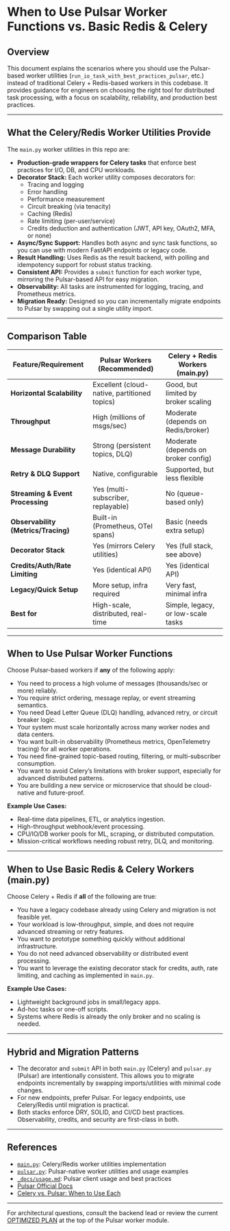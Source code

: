 # When to Use Pulsar Worker Functions vs. Basic Redis & Celery

## Overview

This document explains the scenarios where you should use the Pulsar-based worker utilities (`run_io_task_with_best_practices_pulsar`, etc.) instead of traditional Celery + Redis-based workers in this codebase. It provides guidance for engineers on choosing the right tool for distributed task processing, with a focus on scalability, reliability, and production best practices.

---

## What the Celery/Redis Worker Utilities Provide

The `main.py` worker utilities in this repo are:
- **Production-grade wrappers for Celery tasks** that enforce best practices for I/O, DB, and CPU workloads.
- **Decorator Stack:** Each worker utility composes decorators for:
    - Tracing and logging
    - Error handling
    - Performance measurement
    - Circuit breaking (via tenacity)
    - Caching (Redis)
    - Rate limiting (per-user/service)
    - Credits deduction and authentication (JWT, API key, OAuth2, MFA, or none)
- **Async/Sync Support:** Handles both async and sync task functions, so you can use with modern FastAPI endpoints or legacy code.
- **Result Handling:** Uses Redis as the result backend, with polling and idempotency support for robust status tracking.
- **Consistent API:** Provides a `submit` function for each worker type, mirroring the Pulsar-based API for easy migration.
- **Observability:** All tasks are instrumented for logging, tracing, and Prometheus metrics.
- **Migration Ready:** Designed so you can incrementally migrate endpoints to Pulsar by swapping out a single utility import.

---

## Comparison Table

| Feature/Requirement                  | Pulsar Workers (Recommended)        | Celery + Redis Workers (main.py)    |
|--------------------------------------|-------------------------------------|-------------------------------------|
| **Horizontal Scalability**           | Excellent (cloud-native, partitioned topics) | Good, but limited by broker scaling |
| **Throughput**                       | High (millions of msgs/sec)         | Moderate (depends on Redis/broker)  |
| **Message Durability**               | Strong (persistent topics, DLQ)     | Moderate (depends on broker config) |
| **Retry & DLQ Support**              | Native, configurable                | Supported, but less flexible        |
| **Streaming & Event Processing**     | Yes (multi-subscriber, replayable)  | No (queue-based only)               |
| **Observability (Metrics/Tracing)**  | Built-in (Prometheus, OTel spans)   | Basic (needs extra setup)           |
| **Decorator Stack**                  | Yes (mirrors Celery utilities)      | Yes (full stack, see above)         |
| **Credits/Auth/Rate Limiting**       | Yes (identical API)                 | Yes (identical API)                 |
| **Legacy/Quick Setup**               | More setup, infra required          | Very fast, minimal infra            |
| **Best for**                         | High-scale, distributed, real-time  | Simple, legacy, or low-scale tasks  |

---

## When to Use Pulsar Worker Functions

Choose Pulsar-based workers if **any** of the following apply:

- You need to process a high volume of messages (thousands/sec or more) reliably.
- You require strict ordering, message replay, or event streaming semantics.
- You need Dead Letter Queue (DLQ) handling, advanced retry, or circuit breaker logic.
- Your system must scale horizontally across many worker nodes and data centers.
- You want built-in observability (Prometheus metrics, OpenTelemetry tracing) for all worker operations.
- You need fine-grained topic-based routing, filtering, or multi-subscriber consumption.
- You want to avoid Celery’s limitations with broker support, especially for advanced distributed patterns.
- You are building a new service or microservice that should be cloud-native and future-proof.

**Example Use Cases:**
- Real-time data pipelines, ETL, or analytics ingestion.
- High-throughput webhook/event processing.
- CPU/IO/DB worker pools for ML, scraping, or distributed computation.
- Mission-critical workflows needing robust retry, DLQ, and monitoring.

---

## When to Use Basic Redis & Celery Workers (main.py)

Choose Celery + Redis if **all** of the following are true:

- You have a legacy codebase already using Celery and migration is not feasible yet.
- Your workload is low-throughput, simple, and does not require advanced streaming or retry features.
- You want to prototype something quickly without additional infrastructure.
- You do not need advanced observability or distributed event processing.
- You want to leverage the existing decorator stack for credits, auth, rate limiting, and caching as implemented in `main.py`.

**Example Use Cases:**
- Lightweight background jobs in small/legacy apps.
- Ad-hoc tasks or one-off scripts.
- Systems where Redis is already the only broker and no scaling is needed.

---

## Hybrid and Migration Patterns

- The decorator and `submit` API in both `main.py` (Celery) and `pulsar.py` (Pulsar) are intentionally consistent. This allows you to migrate endpoints incrementally by swapping imports/utilities with minimal code changes.
- For new endpoints, prefer Pulsar. For legacy endpoints, use Celery/Redis until migration is practical.
- Both stacks enforce DRY, SOLID, and CI/CD best practices. Observability, credits, and security are first-class in both.

---

## References
- [`main.py`](../main.py): Celery/Redis worker utilities implementation
- [`pulsar.py`](../pulsar.py): Pulsar-native worker utilities and usage examples
- [`_docs/usage.md`](../../pulsar/_docs/usage.md): Pulsar client usage and best practices
- [Pulsar Official Docs](https://pulsar.apache.org/docs/)
- [Celery vs. Pulsar: When to Use Each](https://pulsar.apache.org/docs/concepts-messaging/)

---

For architectural questions, consult the backend lead or review the current [OPTIMIZED PLAN](../pulsar.py) at the top of the Pulsar worker module.
